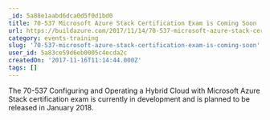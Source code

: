 ```yaml
---
_id: 5a88e1aabd6dca0d5f0d1bd0
title: 70-537 Microsoft Azure Stack Certification Exam is Coming Soon
url: https://buildazure.com/2017/11/14/70-537-microsoft-azure-stack-certification-exam-is-coming-soon/
category: events-training
slug: '70-537-microsoft-azure-stack-certification-exam-is-coming-soon'
user_id: 5a83ce59d6eb0005c4ecda2c
createdOn: '2017-11-16T11:14:44.000Z'
tags: []
---
```


The 70-537 Configuring and Operating a Hybrid Cloud with Microsoft Azure Stack certification exam is currently in development and is planned to be released in January 2018.
